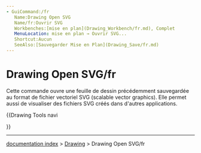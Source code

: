 ```yaml
---
- GuiCommand:/fr
   Name:Drawing Open SVG
   Name/fr:Ouvrir SVG
   Workbenches:[mise en plan](Drawing_Workbench/fr.md), Complet
   MenuLocation: mise en plan → Ouvrir SVG...
   Shortcut:Aucun
   SeeAlso:[Sauvegarder Mise en Plan](Drawing_Save/fr.md)
---
```


# Drawing Open SVG/fr


</div>

Cette commande ouvre une feuille de dessin précédemment sauvegardée au format de fichier vectoriel SVG (scalable vector graphics). Elle permet aussi de visualiser des fichiers SVG créés dans d\'autres applications.





<div class="mw-translate-fuzzy">





</div>


{{Drawing Tools navi

}}

---
[documentation index](../README.md) > [Drawing](Drawing_Workbench.md) > Drawing Open SVG/fr
